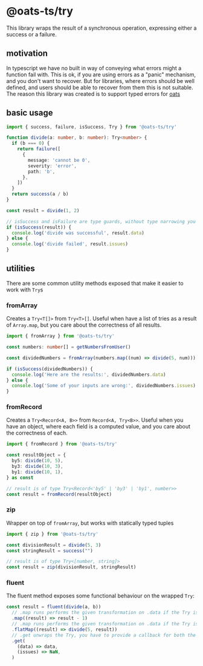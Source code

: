 # @oats-ts/try

This library wraps the result of a synchronous operation, expressing either a success or a failure.

## motivation

In typescript we have no built in way of conveying what errors might a function fail with. This is ok, if you are using errors as a "panic" mechanism, and you don't want to recover. But for libraries, where errors should be well defined, and users should be able to recover from them this is not suitable. The reason this library was created is to support typed errors for [oats](https://oats-ts.github.io/docs)

## basic usage

```ts
import { success, failure, isSuccess, Try } from '@oats-ts/try'

function divide(a: number, b: number): Try<number> {
  if (b === 0) {
    return failure([
      {
        message: 'cannot be 0',
        severity: 'error',
        path: 'b',
      },
    ])
  }
  return success(a / b)
}

const result = divide(1, 2)

// isSuccess and isFailure are type guards, without type narrowing you can't access neither .data nor .issues
if (isSuccess(result)) {
  console.log('divide was successful', result.data)
} else {
  console.log('divide failed', result.issues)
}
```

## utilities

There are some common utility methods exposed that make it easier to work with `Try`s

### fromArray

Creates a `Try<T[]>` from `Try<T>[]`. Useful when have a list of tries as a result of `Array.map`, but you care about the correctness of all results.

```ts
import { fromArray } from '@oats-ts/try'

const numbers: number[] = getNumbersFromUser()

const dividedNumbers = fromArray(numbers.map((num) => divide(5, num)))

if (isSuccess(dividedNumbers)) {
  console.log('Here are the results:', dividedNumbers.data)
} else {
  console.log('Some of your inputs are wrong:', dividedNumbers.issues)
}
```

### fromRecord

Creates a `Try<Record<A, B>>` from `Record<A, Try<B>>`. Useful when you have an object, where each field is a computed value, and you care about the correctness of each.

```ts
import { fromRecord } from '@oats-ts/try'

const resultObject = {
  by5: divide(10, 5),
  by3: divide(10, 3),
  by1: divide(10, 1),
} as const

// result is of type Try<Record<'by5' | 'by3' | 'by1', number>>
const result = fromRecord(resultObject)
```

### zip

Wrapper on top of `fromArray`, but works with statically typed tuples

```ts
import { zip } from '@oats-ts/try'

const divisionResult = divide(5, 3)
const stringResult = success("")

// result is of type Try<[number, string]>
const result = zip(divisionResult, stringResult)
```

### fluent

The fluent method exposes some functional behaviour on the wrapped `Try`:

```ts
const result = fluent(divide(a, b))
  // .map runs performs the given transformation on .data if the Try is a success, otherise delegates the failure
  .map((result) => result - 1)
  // .map runs performs the given transformation on .data if the Try is a success, and carries on with the returned try
  .flatMap((result) => divide(5, result))
  // .get unwraps the Try, you have to provide a callback for both the success and the error case
  .get(
    (data) => data,
    (issues) => NaN,
  )
```
